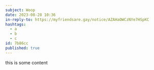```yaml
---
subject: Woop
date: 2023-08-28 10:36
in-reply-to: https://myfriendsare.gay/notice/AZAHaOWCzNYe7HSpKC
hashtags:
  - a
  - b
  - c
id: 7b86cc
published: true
---
```

<p>this is some content</p>